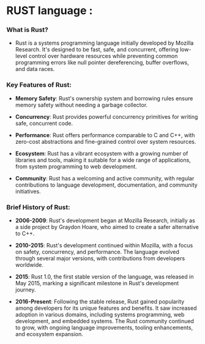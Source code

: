 # RUST language :

### What is Rust?

- Rust is a systems programming language initially developed by Mozilla Research. It's designed to be fast, safe, and concurrent, offering low-level control over hardware resources while preventing common programming errors like null pointer dereferencing, buffer overflows, and data races.

### Key Features of Rust:

- **Memory Safety**: Rust's ownership system and borrowing rules ensure memory safety without needing a garbage collector.

- **Concurrency**: Rust provides powerful concurrency primitives for writing safe, concurrent code.
- **Performance**: Rust offers performance comparable to C and C++, with zero-cost abstractions and fine-grained control over system resources.
- **Ecosystem**: Rust has a vibrant ecosystem with a growing number of libraries and tools, making it suitable for a wide range of applications, from system programming to web development.
- **Community**: Rust has a welcoming and active community, with regular contributions to language development, documentation, and community initiatives.

### Brief History of Rust:

- **2006-2009**: Rust's development began at Mozilla Research, initially as a side project by Graydon Hoare, who aimed to create a safer alternative to C++.

- **2010-2015**: Rust's development continued within Mozilla, with a focus on safety, concurrency, and performance. The language evolved through several major versions, with contributions from developers worldwide.
- **2015**: Rust 1.0, the first stable version of the language, was released in May 2015, marking a significant milestone in Rust's development journey.
- **2016-Present**: Following the stable release, Rust gained popularity among developers for its unique features and benefits. It saw increased adoption in various domains, including systems programming, web development, and embedded systems. The Rust community continued to grow, with ongoing language improvements, tooling enhancements, and ecosystem expansion.